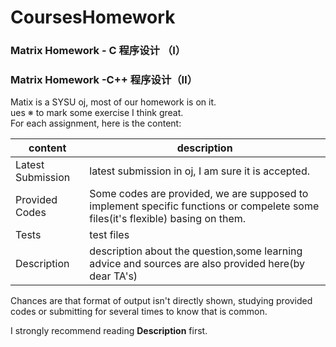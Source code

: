 #  CoursesHomework



### Matrix Homework - C 程序设计 （Ⅰ）  
### Matrix Homework -C++ 程序设计（Ⅱ）


Matix is a SYSU oj, most of our homework is on it.  
ues ※ to mark some exercise I think great.  
For each assignment, here is the content:  

| content| description |
|--------|--------|
|Latest Submission        |     latest submission in oj, I am sure it is accepted.
|Provided Codes| Some codes are provided, we are supposed to implement specific functions or compelete some files(it's flexible) basing on them.|
|Tests|test files|
|Description|description about the question,some learning advice and sources are also provided here(by dear TA's)|

Chances are that format of output isn't directly shown, studying provided codes or submitting for several times to know that is common. 



I strongly recommend reading **Description** first.
